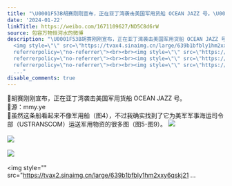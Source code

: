 ```yaml
---
title: "\U0001F53B胡赛刚刚宣布，正在亚丁湾袭击美国军用货船 OCEAN JAZZ 号。\U0001F53B源：mmy.ye\U0001F53B虽然这条船看起来不像军用船（图4），不过我确实找到了它为美军军事海运司令..."
date: '2024-01-22'
linkTitle: https://weibo.com/1671109627/ND5C8d6rW
source: 包容万物恒河水的微博
description: "\U0001F53B胡赛刚刚宣布，正在亚丁湾袭击美国军用货船 OCEAN JAZZ 号。<br>\U0001F53B源：mmy.ye<br>\U0001F53B虽然这条船看起来不像军用船（图4），不过我确实找到了它为美军军事海运司令部（USTRANSCOM）运送军用物资的很多图（图5-图9）。
  <img style=\"\" src=\"https://tvax4.sinaimg.cn/large/639b1bfbly1hm2xx37apwj20c00ktdp0.jpg\"
  referrerpolicy=\"no-referrer\"><br><br><img style=\"\" src=\"https://tvax3.sinaimg.cn/large/639b1bfbly1hm2xwcfta2j20ex0zk7hz.jpg\"
  referrerpolicy=\"no-referrer\"><br><br><img style=\"\" src=\"https://tvax2.sinaimg.cn/large/639b1bfbly1hm2y18n4w1j21kw12fhdt.jpg\"
  referrerpolicy=\"no-referrer\"><br><br><img style=\"\" src=\"https://tvax2.sinaimg.cn/large/639b1bfbly1hm2xxy6qskj21
  ..."
disable_comments: true
---
```

🔻胡赛刚刚宣布，正在亚丁湾袭击美国军用货船 OCEAN JAZZ 号。<br>🔻源：mmy.ye<br>🔻虽然这条船看起来不像军用船（图4），不过我确实找到了它为美军军事海运司令部（USTRANSCOM）运送军用物资的很多图（图5-图9）。 <img style="" src="https://tvax4.sinaimg.cn/large/639b1bfbly1hm2xx37apwj20c00ktdp0.jpg" referrerpolicy="no-referrer"><br><br><img style="" src="https://tvax3.sinaimg.cn/large/639b1bfbly1hm2xwcfta2j20ex0zk7hz.jpg" referrerpolicy="no-referrer"><br><br><img style="" src="https://tvax2.sinaimg.cn/large/639b1bfbly1hm2y18n4w1j21kw12fhdt.jpg" referrerpolicy="no-referrer"><br><br><img style="" src="https://tvax2.sinaimg.cn/large/639b1bfbly1hm2xxy6qskj21 ...